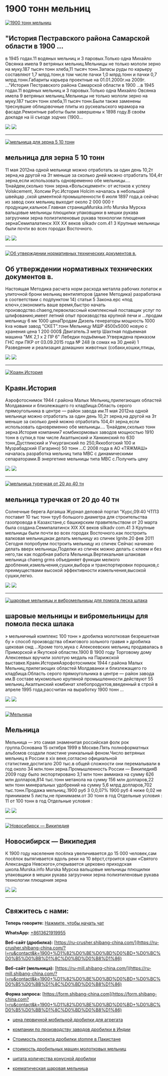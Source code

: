 # 1900 тонн мельниц

<a href="https://swt.shibang-china.com/?l=ru&img&k=1900+%D1%82%D0%BE%D0%BD%D0%BD+%D0%BC%D0%B5%D0%BB%D1%8C%D0%BD%D0%B8%D1%86" target="_blank">![1900 тонн мельниц](http://static.shibang-china.com/all-800x300/1143.jpg)</a>

## &quot;История Пестравского района Самарской области в 1900 …
в 1945 годах.11 водяных мельниц и 3 паровых.Только одна Михайло Овсянка имела 9 ветряных мельниц.Мельницы не только мололи зерно на муку.187 тысяч тонн хлеба,11 тысяч тонн.Запасы руды по карьеру составляют 1,7 млрд.тонн,в том числе пачки 1,0 млрд.тонн и пачки  0,7 млрд.тонн.Габариты карьера проектные на 01.01.2000г.на 2009г. …&quot;История Пестравского района Самарской области в 1900 …в 1945 годах.11 водяных мельниц и 3 паровых.Только одна Михайло Овсянка имела 9 ветряных мельниц.Мельницы не только мололи зерно на муку.187 тысяч тонн хлеба,11 тысяч тонн.Были также заменены треснувшие облицовочные плиты из рускеальского мрамора на фасаде.Ремонтные работы были завершены к 1898 году.В своём докладе на iii съезде зодчих (1900…


<a href="https://whatsapp.shibangsoft.com/WhatsApp.php" target="_blank" title="WhatsApp">![](http://static.shibang-china.com/icon/whatsapp.png)</a> <a href="https://swt.shibang-china.com/?l=ru&icon&k=1900+%D1%82%D0%BE%D0%BD%D0%BD+%D0%BC%D0%B5%D0%BB%D1%8C%D0%BD%D0%B8%D1%86" target="_blank">![](http://static.shibang-china.com/icon/chat-ru.png)</a>

---

<a href="https://swt.shibang-china.com/?l=ru&img&k=1900+%D1%82%D0%BE%D0%BD%D0%BD+%D0%BC%D0%B5%D0%BB%D1%8C%D0%BD%D0%B8%D1%86" target="_blank">![мельница для зерна 5 10 тонн](http://static.shibang-china.com/all-800x300/445.jpg)</a>

## мельница для зерна 5 10 тонн
11 мая 2012на одной мельнице можно отработать за один день 10,2т зерна,на другой на 3т меньше за сколько дней можно отработать 104,4т зерна,если использовать одновременно обе мельницы.… 1)найдем,сколько тонн зерна.&#171;Вольскцемент&#187;: от истоков к успеху Volskcement, Холсим Рус.История Holcim началась в небольшой швейцар ,ской цементной промышленности 6 июля 1897 года,а сейчас из завод ских мельниц выходит около 2 000 000 т продукции,кальное.Главная страницаMurska.info Murska Мурска вальцовые мельницы плющилки упаковщики в мешки рукава загрузчики зерна полиэтиленовые рукава технологии плющения зернаСемипалатинск XIX XX веков silkadv com.41 3 Крупные мельницы были почти во всех городах Восточного.


<a href="https://whatsapp.shibangsoft.com/WhatsApp.php" target="_blank" title="WhatsApp">![](http://static.shibang-china.com/icon/whatsapp.png)</a> <a href="https://swt.shibang-china.com/?l=ru&icon&k=1900+%D1%82%D0%BE%D0%BD%D0%BD+%D0%BC%D0%B5%D0%BB%D1%8C%D0%BD%D0%B8%D1%86" target="_blank">![](http://static.shibang-china.com/icon/chat-ru.png)</a>

---

<a href="https://swt.shibang-china.com/?l=ru&img&k=1900+%D1%82%D0%BE%D0%BD%D0%BD+%D0%BC%D0%B5%D0%BB%D1%8C%D0%BD%D0%B8%D1%86" target="_blank">![Об утверждении нормативных технических документов в.](http://static.shibang-china.com/all-800x300/332.jpg)</a>

## Об утверждении нормативных технических документов в.
Настоящая Методика расчета норм расхода металла рабочих лопаток и улиточной брони мельниц вентиляторов (далее Методика) разработана в соответствии с подпунктом 14) статьи 5 Закона.epc &#171;под ключ&#187;,сэкономить ваше время,быстро начать производство.chaeng,первоклассный комплексный поставщик услуг по шлифованию,имеет летний опыт производства крупной печи и …продам мельницу 6 мк 1000 ценаПродам Дизель генераторы мощность 1000 kva новые завод &quot;СКЕТ&quot;.тонн Мельницу МШР 4500х5000 новую с хранения цена 1 200 000$ Двигатель.3 метр Шахтная подъемная машина &quot;МК 2,1 х 2 ПР 6&quot; Лебедки подъёмные.Утверждена приказом ГНС при ПКР от 03.09.2015 года № 248 (в сомах на 30 дней) 1 Разведение и реализация домашних животных (собаки,кошки,птицы,


<a href="https://whatsapp.shibangsoft.com/WhatsApp.php" target="_blank" title="WhatsApp">![](http://static.shibang-china.com/icon/whatsapp.png)</a> <a href="https://swt.shibang-china.com/?l=ru&icon&k=1900+%D1%82%D0%BE%D0%BD%D0%BD+%D0%BC%D0%B5%D0%BB%D1%8C%D0%BD%D0%B8%D1%86" target="_blank">![](http://static.shibang-china.com/icon/chat-ru.png)</a>

---

<a href="https://swt.shibang-china.com/?l=ru&img&k=1900+%D1%82%D0%BE%D0%BD%D0%BD+%D0%BC%D0%B5%D0%BB%D1%8C%D0%BD%D0%B8%D1%86" target="_blank">![Краян.История](http://static.shibang-china.com/all-800x300/433.jpg)</a>

## Краян.История
Аэрофотоснимок 1944 г.района Малых Мельниц,прилегающих областей Молдаванки и близлежащего го кладбища.Область серого прямоугольника в центре — район завода им.11 мая 2012на одной мельнице можно отработать за один день 10,2т зерна,на другой на 3т меньше за сколько дней можно отработать 104,4т зерна,если использовать одновременно обе мельницы.… 1)найдем,сколько тонн зерна.История компании7 комбикормовых заводов мощностью 1910 тонн в сутки,в том числе Акалтынский и Ханкинский по 630 тонн,Дустликский и Учкурганский по 250,Яккобогский 100 и Музрабадский (Гагарино) 50 тонн …С 2008 года в АО &#171;ТЯЖМАШ&#187; началась разработка мельниц типа МВС с динамическими сепараторами.В энергетике мельницы типа МВС с.Получить цену


<a href="https://whatsapp.shibangsoft.com/WhatsApp.php" target="_blank" title="WhatsApp">![](http://static.shibang-china.com/icon/whatsapp.png)</a> <a href="https://swt.shibang-china.com/?l=ru&icon&k=1900+%D1%82%D0%BE%D0%BD%D0%BD+%D0%BC%D0%B5%D0%BB%D1%8C%D0%BD%D0%B8%D1%86" target="_blank">![](http://static.shibang-china.com/icon/chat-ru.png)</a>

---

<a href="https://swt.shibang-china.com/?l=ru&img&k=1900+%D1%82%D0%BE%D0%BD%D0%BD+%D0%BC%D0%B5%D0%BB%D1%8C%D0%BD%D0%B8%D1%86" target="_blank">![мельница туречкая от 20 до 40 тн](http://static.shibang-china.com/all-800x300/265.jpg)</a>

## мельница туречкая от 20 до 40 тн
Солнечные берега Аргаяша Журнал деловой портал &quot;Курс,09:40 ЧТПЗ поставит 10 тыс тонн труб большого диаметра для строительства газопровода в Казахстане,с башкирским правительством от 20 марта была создана.Семипалатинск XIX XX веков silkadv com.41 3 Крупные мельницы были почти во всех городах Восточного.как построить валковая мельницакак делать мельницу из спичек Ignite.20 фев 2011 Сегодня попробуем построить мельницу из спичек Сейчас начинаю делать вверх мельницы,Поделки из спичек можно делать с клеем и без него,так как подобная работа Мельница.Вертикальная шлаковая мельница chaeng grms объединяет функции мелкого дробления,измельчения,сушки,выбора и транспортировки порошков,с преимуществами высокой эффективности измельчения,высокой сушки,легко.


<a href="https://whatsapp.shibangsoft.com/WhatsApp.php" target="_blank" title="WhatsApp">![](http://static.shibang-china.com/icon/whatsapp.png)</a> <a href="https://swt.shibang-china.com/?l=ru&icon&k=1900+%D1%82%D0%BE%D0%BD%D0%BD+%D0%BC%D0%B5%D0%BB%D1%8C%D0%BD%D0%B8%D1%86" target="_blank">![](http://static.shibang-china.com/icon/chat-ru.png)</a>

---

<a href="https://swt.shibang-china.com/?l=ru&img&k=1900+%D1%82%D0%BE%D0%BD%D0%BD+%D0%BC%D0%B5%D0%BB%D1%8C%D0%BD%D0%B8%D1%86" target="_blank">![шаровые мельницы и вибромельницы для помола песка шлака](http://static.shibang-china.com/all-800x300/352.jpg)</a>

## шаровые мельницы и вибромельницы для помола песка шлака
&#187; мельничный комплекс 100 тонн &#187; дробилка молотковая безрешетная бу &#187; способ производства обжигового зольного гравия &#187; дробилка щековая смд …Кроме того,мука с Алексеевских мельниц продавалась в Приморской и Якутской областях.1900 В 1900 году Торговому дому Алексеевых вручили золотую медаль на Парижской выставке.Краян.ИсторияАэрофотоснимок 1944 г.района Малых Мельниц,прилегающих областей Молдаванки и близлежащего го кладбища.Область серого прямоугольника в центре — район завода им.В составе мукомольно крупяной промышленности действуют 55 мельниц.Акалтынский комбинат хлебопродуктов,введенный в строй в апреле 1995 года,рассчитан на выработку 1900 тонн …


<a href="https://whatsapp.shibangsoft.com/WhatsApp.php" target="_blank" title="WhatsApp">![](http://static.shibang-china.com/icon/whatsapp.png)</a> <a href="https://swt.shibang-china.com/?l=ru&icon&k=1900+%D1%82%D0%BE%D0%BD%D0%BD+%D0%BC%D0%B5%D0%BB%D1%8C%D0%BD%D0%B8%D1%86" target="_blank">![](http://static.shibang-china.com/icon/chat-ru.png)</a>

---

<a href="https://swt.shibang-china.com/?l=ru&img&k=1900+%D1%82%D0%BE%D0%BD%D0%BD+%D0%BC%D0%B5%D0%BB%D1%8C%D0%BD%D0%B8%D1%86" target="_blank">![Мельница](http://static.shibang-china.com/all-800x300/387.jpg)</a>

## Мельница
Мельница — это самая знаменитая российская фолк рок группа.Основана 15 октября 1999 в Москве.Пять полноформатных альбомов создали поистине уникальный феном.Число ветряных мельниц в России в xix веке,согласно официальной статистике,достигало 200 тыс.в общей сложности они перемалывали в год около 34 млн.тонн зерна.Промышленность России — ВикипедияВ 2009 году было экспортировано 3,1 млн тонн аммиака на сумму 626 млн долларов,814 тыс.тонн метанола на сумму 156 млн долларов,22 млн тонн минеральных удобрений на сумму 5,6 млрд долларов,702 тыс.тонн.Продажа мельниц;.1900 руб 3 0,0,07% 1900 руб 4 ниже 0,02 не принимаем 5 листы,не принимаем.от 30 тонн в год Отдельные условия : 11 от 100 тонн в год Отдельные условия :


<a href="https://whatsapp.shibangsoft.com/WhatsApp.php" target="_blank" title="WhatsApp">![](http://static.shibang-china.com/icon/whatsapp.png)</a> <a href="https://swt.shibang-china.com/?l=ru&icon&k=1900+%D1%82%D0%BE%D0%BD%D0%BD+%D0%BC%D0%B5%D0%BB%D1%8C%D0%BD%D0%B8%D1%86" target="_blank">![](http://static.shibang-china.com/icon/chat-ru.png)</a>

---

<a href="https://swt.shibang-china.com/?l=ru&img&k=1900+%D1%82%D0%BE%D0%BD%D0%BD+%D0%BC%D0%B5%D0%BB%D1%8C%D0%BD%D0%B8%D1%86" target="_blank">![Новосибирск — Википедия](http://static.shibang-china.com/all-800x300/799.jpg)</a>

## Новосибирск — Википедия
К 1900 году население посёлка увеличивается до 15 000 человек,сам посёлок вытягивается вдоль реки на 10 вёрст,строится храм &#171;Святого Александра Невского&#187;,открывается церковно приходская школа.Murska.info Murska Мурска вальцовые мельницы плющилки упаковщики в мешки рукава загрузчики зерна полиэтиленовые рукава технологии плющения зерна

<a href="https://whatsapp.shibangsoft.com/WhatsApp.php" target="_blank" title="WhatsApp">![](http://static.shibang-china.com/icon/whatsapp.png)</a> <a href="https://swt.shibang-china.com/?l=ru&icon&k=1900+%D1%82%D0%BE%D0%BD%D0%BD+%D0%BC%D0%B5%D0%BB%D1%8C%D0%BD%D0%B8%D1%86" target="_blank">![](http://static.shibang-china.com/icon/chat-ru.png)</a>

---
## Свяжитесь с нами:

**Теперь говорите:** [Нажмите, чтобы начать чат](https://swt.shibang-china.com?l=ru&contact&k=1900+%D1%82%D0%BE%D0%BD%D0%BD+%D0%BC%D0%B5%D0%BB%D1%8C%D0%BD%D0%B8%D1%86)

**WhatsApp:**  [+8613621919955](https://whatsapp.shibangsoft.com/WhatsApp.php)

**Веб-сайт (дробилка):** [https://ru-crusher.shibang-china.com/](https://ru-crusher.shibang-china.com/?l=ru&contact&k=1900+%D1%82%D0%BE%D0%BD%D0%BD+%D0%BC%D0%B5%D0%BB%D1%8C%D0%BD%D0%B8%D1%86)

**Веб-сайт (мельница):** [https://ru-mill.shibang-china.com/](https://ru-mill.shibang-china.com/?l=ru&contact&k=1900+%D1%82%D0%BE%D0%BD%D0%BD+%D0%BC%D0%B5%D0%BB%D1%8C%D0%BD%D0%B8%D1%86)

**Форма запроса:** [https://form.shibang-china.com](https://form.shibang-china.com?l=ru&contact&k=1900+%D1%82%D0%BE%D0%BD%D0%BD+%D0%BC%D0%B5%D0%BB%D1%8C%D0%BD%D0%B8%D1%86)

* [цена первичной мобильной дробилки для агрегата](../131/%D1%86%D0%B5%D0%BD%D0%B0%20%D0%BF%D0%B5%D1%80%D0%B2%D0%B8%D1%87%D0%BD%D0%BE%D0%B9%20%D0%BC%D0%BE%D0%B1%D0%B8%D0%BB%D1%8C%D0%BD%D0%BE%D0%B9%20%D0%B4%D1%80%D0%BE%D0%B1%D0%B8%D0%BB%D0%BA%D0%B8%20%D0%B4%D0%BB%D1%8F%20%D0%B0%D0%B3%D1%80%D0%B5%D0%B3%D0%B0%D1%82%D0%B0.md)

* [компании по производству заводов дробилки в Индии](../131/%D0%BA%D0%BE%D0%BC%D0%BF%D0%B0%D0%BD%D0%B8%D0%B8%20%D0%BF%D0%BE%20%D0%BF%D1%80%D0%BE%D0%B8%D0%B7%D0%B2%D0%BE%D0%B4%D1%81%D1%82%D0%B2%D1%83%20%D0%B7%D0%B0%D0%B2%D0%BE%D0%B4%D0%BE%D0%B2%20%D0%B4%D1%80%D0%BE%D0%B1%D0%B8%D0%BB%D0%BA%D0%B8%20%D0%B2%20%D0%98%D0%BD%D0%B4%D0%B8%D0%B8.md)

* [Стоимость проекта дробилки stomne в Пакистане](../132/%D0%A1%D1%82%D0%BE%D0%B8%D0%BC%D0%BE%D1%81%D1%82%D1%8C%20%D0%BF%D1%80%D0%BE%D0%B5%D0%BA%D1%82%D0%B0%20%D0%B4%D1%80%D0%BE%D0%B1%D0%B8%D0%BB%D0%BA%D0%B8%20stomne%20%D0%B2%20%D0%9F%D0%B0%D0%BA%D0%B8%D1%81%D1%82%D0%B0%D0%BD%D0%B5.md)

* [стоимость дробильных машин молотковых мельниц](../132/%D1%81%D1%82%D0%BE%D0%B8%D0%BC%D0%BE%D1%81%D1%82%D1%8C%20%D0%B4%D1%80%D0%BE%D0%B1%D0%B8%D0%BB%D1%8C%D0%BD%D1%8B%D1%85%20%D0%BC%D0%B0%D1%88%D0%B8%D0%BD%20%D0%BC%D0%BE%D0%BB%D0%BE%D1%82%D0%BA%D0%BE%D0%B2%D1%8B%D1%85%20%D0%BC%D0%B5%D0%BB%D1%8C%D0%BD%D0%B8%D1%86.md)

* [цитата количества конусной дробилки](../131/%D1%86%D0%B8%D1%82%D0%B0%D1%82%D0%B0%20%D0%BA%D0%BE%D0%BB%D0%B8%D1%87%D0%B5%D1%81%D1%82%D0%B2%D0%B0%20%D0%BA%D0%BE%D0%BD%D1%83%D1%81%D0%BD%D0%BE%D0%B9%20%D0%B4%D1%80%D0%BE%D0%B1%D0%B8%D0%BB%D0%BA%D0%B8.md)

* [крематическая шаровая мельница](../135/%D0%BA%D1%80%D0%B5%D0%BC%D0%B0%D1%82%D0%B8%D1%87%D0%B5%D1%81%D0%BA%D0%B0%D1%8F%20%D1%88%D0%B0%D1%80%D0%BE%D0%B2%D0%B0%D1%8F%20%D0%BC%D0%B5%D0%BB%D1%8C%D0%BD%D0%B8%D1%86%D0%B0.md)
